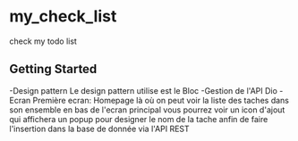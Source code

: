 # my_check_list

check my todo list

## Getting Started
-Design pattern
    Le design pattern utilise est le Bloc
-Gestion de l'API
    Dio
-Ecran
    Première ecran: Homepage là où on peut voir la liste des taches dans son ensemble
        en bas de l'ecran principal vous pourrez voir un icon d'ajout qui affichera un popup pour 
        designer le nom de la tache anfin de faire l'insertion dans la base de donnée via l'API REST
